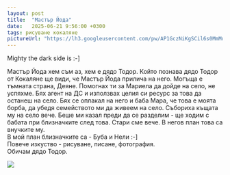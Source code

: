 ```yaml
---
layout: post
title:  "Мастър Йода"
date:   2025-06-21 9:56:00 +0300
tags: рисуване кокаляне
pictureUrl: "https://lh3.googleusercontent.com/pw/AP1GczNiKgSCil6s0MmMu8EXu1HWUidrxivPJuqJ5wS-qX1v2vK6B0dDa2JSP5zsT2WuLvrUXQ_Ohmo9ZB9OIqiwXnPmwolTWLIXpp1ZxUre-exyv33mIFOGilty8Fv9y1xDW0UjypBin-xjmlQTnSjCaOqqJsstZYJo6Y1OzvauPs1BLMWngin00u6KoebUeFHTEywiasMDCTY00zaeuFeogDPPKTOnz5Oxp4X6_Se-DKCTn5VCxEiHGpuDQQI2Z_WTuBwEGr4aX0QQwvVQVho2R1Ca9OTZPohxuaFu5eAuMVMfF6igavCzCkfABXPBDgc6HkkvP8i8zoL2F3w96ZQRzyO6xQbVucGd79X_SOVbwvSQL914QM5JMQyMFSxJbd5IMwFOOEGHeqyJrRDTPslSBpXg6qQaa38jPJYtm4s4mz-1SUnfTICz_TJemx-R4I7CjLMtnlowUEnOwv6GyeTXNVODTtyEoKkmpBojPD4IBz1FNyyaIFRsyfGVeQZPiFohY7x6aGAspw2kdPEcTY46ZdUYtR6EHzCDOQ1bq0U0DRRZbeP8mm1CfN5ZSP4BYLIrfgEmAw33GTKDHfh83zrtOGcrJ_ZAbSPGdsxWBYcz93Ml16klm-xmjwUFxOY7LmPEaTV57fF81PjhZTXNKRj1-dw1dQ0DWX1fOeUM_dYiVQ6z-tALRQZzLNKZhc9pkZY8wUuKd9JDXdaTDOGpBArKu9VWj0v66YSk6ldTJR2knJC6FxDCQ6kFkPey1UxHI-BSYcYb5x0FVGhECMiaL5Lb3iGczKbzBrE-IhdwEtHeJNwjMnOVJ-VtLSGpMjU5lWS6FiUIPbkCmEO5Gpuc0dQZ5Z-y2x7H1ZTor_Bbt94I2S-HOQ7OXQr-N-cAoBnnHyXjhOTJS_oGYBWUmpgK15keqxtKcNBDe7N6_1gcGNPfrIJau5YqlfWByttS=w474-h368-no"
---
```

Mighty the dark side is :-]

Мастър Йода хем съм аз, хем е дядо Тодор. Който познава дядо Тодор от Кокаляне ще види, 
че Мастър Йода прилича на него. Могъща е тъмната страна, Деяне. Помогнах ти за Мариела да дойде на село, не успяхме.
Бях агент на ДС и използвах целия си ресурс за това да останеш на село.
Бях се оплакал на него и баба Мара, че това е моята борба, да убедя семейството ми да живеем на село.
Събориха къщата му на село вече. Беше ми казал преди да се разделим - ще ходим с бабата при близначките след това.
Стари сме вече. В негов план това са внучките му.  
В мой план близначките са - Буба и Нели :-]    
Повече изкуство - рисуване, писане, фотография.    
Обичам дядо Тодор. 

![]({{page.pictureUrl}})

